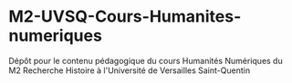 # M2-UVSQ-Cours-Humanites-numeriques
Dépôt pour le contenu pédagogique du cours Humanités Numériques du M2 Recherche Histoire à l'Université de Versailles Saint-Quentin
